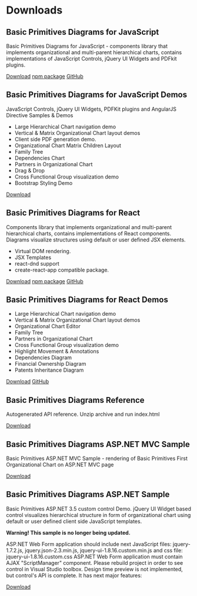 # Downloads

## Basic Primitives Diagrams for JavaScript
Basic Primitives Diagrams for JavaScript - components library that implements organizational and multi-parent hierarchical charts, contains implementations of JavaScript Controls, jQuery UI Widgets and PDFkit plugins.

[Download](files/BasicPrimitives.zip) [npm package](https://www.npmjs.com/package/basicprimitives) [GitHub](https://github.com/BasicPrimitives/javascript)

## Basic Primitives Diagrams for JavaScript Demos
JavaScript Controls, jQuery UI Widgets, PDFKit plugins and AngularJS Directive Samples & Demos
* Large Hierarchical Chart navigation demo
* Vertical & Matrix Organizational Chart layout demos
* Client side PDF generation demo.
* Organizational Chart Matrix Children Layout 
* Family Tree
* Dependencies Chart
* Partners in Organizational Chart
* Drag & Drop
* Cross Functional Group visualization demo
* Bootstrap Styling Demo

[Download](files/BasicPrimitivesDemo.zip)


## Basic Primitives Diagrams for React
Components library that implements organizational and multi-parent hierarchical charts, contains implementations of React components. Diagrams visualize structures using default or user defined JSX elements. 
* Virtual DOM rendering.
* JSX Templates
* react-dnd support
* create-react-app compatible package.

[Download](files/BasicPrimitivesDiagramsReact.zip) [npm package](https://www.npmjs.com/package/basicprimitivesreact) [GitHub](https://github.com/BasicPrimitives/react)

## Basic Primitives Diagrams for React Demos
* Large Hierarchical Chart navigation demo
* Vertical & Matrix Organizational Chart layout demos
* Organizational Chart Editor 
* Family Tree
* Partners in Organizational Chart
* Cross Functional Group visualization demo
* Highlight Movement & Annotations
* Dependencies Diagram
* Financial Ownership Diagram
* Patents Inheritance Diagram

[Download](files/BasicPrimitivesDiagramsReactDemo.zip) [GitHub](https://github.com/BasicPrimitives/react-demo)

## Basic Primitives Diagrams Reference
Autogenerated API reference. Unzip archive and run index.html

[Download](files/BasicPrimitivesReference.zip)

## Basic Primitives Diagrams ASP.NET MVC Sample
Basic Primitives ASP.NET MVC Sample - rendering of Basic Primitives First Organizational Chart on ASP.NET MVC page

[Download](files/BasicPrimitivesAspNetMvcSample.zip)

## Basic Primitives Diagrams ASP.NET Sample

Basic Primitives ASP.NET 3.5 custom control Demo. jQuery UI Widget based control visualizes hierarchical structure in form of organizational chart using default or user defined client side JavaScript templates.

**Warning! This sample is no longer being updated.**

ASP.NET Web Form application should include next JavaScript files: jquery-1.7.2.js, jquery.json-2.3.min.js, jquery-ui-1.8.16.custom.min.js and css file: jquery-ui-1.8.16.custom.css
ASP.NET Web Form application must contain AJAX "ScriptManager" component.
Please rebuild project in order to see control in Visual Studio toolbox. Design time preview is not implemented, but control's API is complete.
It has next major features:

[Download](files/BasicPrimitivesAspNetSample.zip)